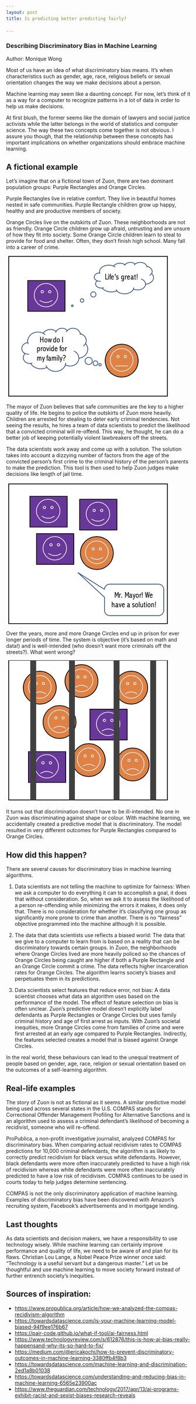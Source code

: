 ```yaml
---
layout: post
title: Is predicting better predicting fairly? 

---
```

### Describing Discriminatory Bias in Machine Learning
Author: Monique Wong

Most of us have an idea of what discriminatory bias means. It’s when characteristics such as gender, age, race, religious beliefs or sexual orientation changes the way we make decisions about a person.

Machine learning may seem like a daunting concept. For now, let’s think of it as a way for a computer to recognize patterns in a lot of data in order to help us make decisions.

At first blush, the former seems like the domain of lawyers and social justice activists while the latter belongs in the world of statistics and computer science. The way these two concepts come together is not obvious. I assure you though, that the relationship between these concepts has important implications on whether organizations should embrace machine learning.

## A fictional example

Let’s imagine that on a fictional town of Zuon, there are two dominant population groups: Purple Rectangles and Orange Circles.

Purple Rectangles live in relative comfort. They live in beautiful homes nested in safe communities. Purple Rectangle children grow up happy, healthy and are productive members of society.

Orange Circles live on the outskirts of Zuon. These neighborhoods are not as friendly. Orange Circle children grow up afraid, untrusting and are unsure of how they fit into society. Some Orange Circle children learn to steal to provide for food and shelter. Often, they don’t finish high school. Many fall into a career of crime.

![zuon-1](/assets/zuon-1.png)

The mayor of Zuon believes that safe communities are the key to a higher quality of life. He begins to police the outskirts of Zuon more heavily. Children are arrested for stealing to deter early criminal tendencies. Not seeing the results, he hires a team of data scientists to predict the likelihood that a convicted criminal will re-offend. This way, he thought, he can do a better job of keeping potentially violent lawbreakers off the streets.

The data scientists work away and come up with a solution. The solution takes into account a dizzying number of factors from the age of the convicted person’s first crime to the criminal history of the person’s parents to make the prediction. This tool is then used to help Zuon judges make decisions like length of jail time.

![zuon-2](/assets/zuon-2.png)


Over the years, more and more Orange Circles end up in prison for ever longer periods of time. The system is objective (it’s based on math and data!) and is well-intended (who doesn’t want more criminals off the streets?). What went wrong?

![zuon-3](/assets/zuon-3.png)

It turns out that discrimination doesn’t have to be ill-intended. No one in Zuon was discriminating against shape or colour. With machine learning, we accidentally created a predictive model that is discriminatory. The model resulted in very different outcomes for Purple Rectangles compared to Orange Circles.

## How did this happen?

There are several causes for discriminatory bias in machine learning algorithms.

1) Data scientists are not telling the machine to optimize for fairness: When we ask a computer to do everything it can to accomplish a goal, it does that without consideration. So, when we ask it to assess the likelihood of a person re-offending while minimizing the errors it makes, it does only that. There is no consideration for whether it’s classifying one group as significantly more prone to crime than another. There is no “fairness” objective programmed into the machine although it is possible.

2) The data that data scientists use reflects a biased world: The data that we give to a computer to learn from is based on a reality that can be discriminatory towards certain groups. In Zuon, the neighborhoods where Orange Circles lived are more heavily policed so the chances of Orange Circles being caught are higher if both a Purple Rectangle and an Orange Circle commit a crime. The data reflects higher incarceration rates for Orange Circles. The algorithm learns society’s biases and perpetuates them in its predictions.

3) Data scientists select features that reduce error, not bias: A data scientist chooses what data an algorithm uses based on the performance of the model. The effect of feature selection on bias is often unclear. Zuon’s predictive model doesn’t explicitly label defendants as Purple Rectangles or Orange Circles but uses family criminal history and age of first arrest as inputs. With Zuon’s societal inequities, more Orange Circles come from families of crime and were first arrested at an early age compared to Purple Rectangles. Indirectly, the features selected creates a model that is biased against Orange Circles.

In the real world, these behaviours can lead to the unequal treatment of people based on gender, age, race, religion or sexual orientation based on the outcomes of a self-learning algorithm.

## Real-life examples

The story of Zuon is not as fictional as it seems. A similar predictive model being used across several states in the U.S. COMPAS stands for Correctional Offender Management Profiling for Alternative Sanctions and is an algorithm used to assess a criminal defendant’s likelihood of becoming a recidivist, someone who will re-offend.

ProPublica, a non-profit investigative journalist, analyzed COMPAS for discriminatory bias. When comparing actual recidivism rates to COMPAS predictions for 10,000 criminal defendants, the algorithm is as likely to correctly predict recidivism for black versus white defendants. However, black defendants were more often inaccurately predicted to have a high risk of recidivism whereas white defendants were more often inaccurately predicted to have a low risk of recidivism. COMPAS continues to be used in courts today to help judges determine sentencing.

COMPAS is not the only discriminatory application of machine learning. Examples of discriminatory bias have been discovered with Amazon’s recruiting system, Facebook’s advertisements and in mortgage lending.

## Last thoughts

As data scientists and decision makers, we have a responsibility to use technology wisely. While machine learning can certainly improve performance and quality of life, we need to be aware of and plan for its flaws. Christian Lou Lange, a Nobel Peace Prize winner once said: “Technology is a useful servant but a dangerous master.” Let us be thoughtful and use machine learning to move society forward instead of further entrench society’s inequities.

## Sources of inspiration:

- https://www.propublica.org/article/how-we-analyzed-the-compas-recidivism-algorithm
- https://towardsdatascience.com/is-your-machine-learning-model-biased-94f9ee176b67
- https://pair-code.github.io/what-if-tool/ai-fairness.html
- https://www.technologyreview.com/s/612876/this-is-how-ai-bias-really-happensand-why-its-so-hard-to-fix/
- https://medium.com/@ericakochi/how-to-prevent-discriminatory-outcomes-in-machine-learning-3380ffb4f8b3
- https://towardsdatascience.com/machine-learning-and-discrimination-2ed1a8b01038
- https://towardsdatascience.com/understanding-and-reducing-bias-in-machine-learning-6565e23900ac
- https://www.theguardian.com/technology/2017/apr/13/ai-programs-exhibit-racist-and-sexist-biases-research-reveals